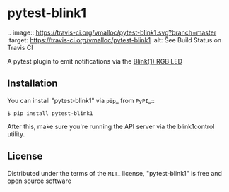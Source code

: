 pytest-blink1
===================================

.. image:: https://travis-ci.org/vmalloc/pytest-blink1.svg?branch=master
    :target: https://travis-ci.org/vmalloc/pytest-blink1
    :alt: See Build Status on Travis CI

A pytest plugin to emit notifications via the [Blink(1) RGB LED](https://blink1.thingm.com/)


Installation
------------

You can install "pytest-blink1" via `pip`_ from `PyPI`_::

    $ pip install pytest-blink1

After this, make sure you're running the API server via the blink1control utility.


License
-------

Distributed under the terms of the `MIT`_ license, "pytest-blink1" is free and open source software
